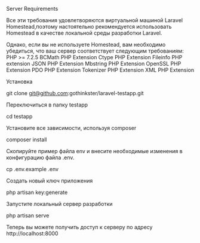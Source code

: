 Server Requirements

 Все эти требования удовлетворяются виртуальной машиной Laravel Homestead,поэтому настоятельно рекомендуется использовать Homestead в качестве локальной среды разработки Laravel.

Однако, если вы не используете Homestead, вам необходимо убедиться, что ваш сервер соответствует следующим требованиям:
    PHP >= 7.2.5
    BCMath PHP Extension
    Ctype PHP Extension
    Fileinfo PHP extension
    JSON PHP Extension
    Mbstring PHP Extension
    OpenSSL PHP Extension
    PDO PHP Extension
    Tokenizer PHP Extension
    XML PHP Extension


Установка

git clone git@github.com:gothinkster/laravel-testapp.git

Переключиться в папку testapp

cd testapp

Установите все зависимости, используя composer

composer install

Скопируйте пример файла env и внесите необходимые изменения в конфигурацию файла .env.

cp .env.example .env

Создать новый ключ приложения

php artisan key:generate

Запустите локальный сервер разработки

php artisan serve

Теперь вы можете получить доступ к серверу по адресу http://localhost:8000
